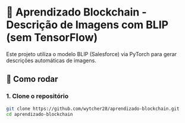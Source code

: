 # 🧠 Aprendizado Blockchain - Descrição de Imagens com BLIP (sem TensorFlow)

Este projeto utiliza o modelo BLIP (Salesforce) via PyTorch para gerar descrições automáticas de imagens.

## 🚀 Como rodar

### 1. Clone o repositório

```bash
git clone https://github.com/wytcher28/aprendizado-blockchain.git
cd aprendizado-blockchain
